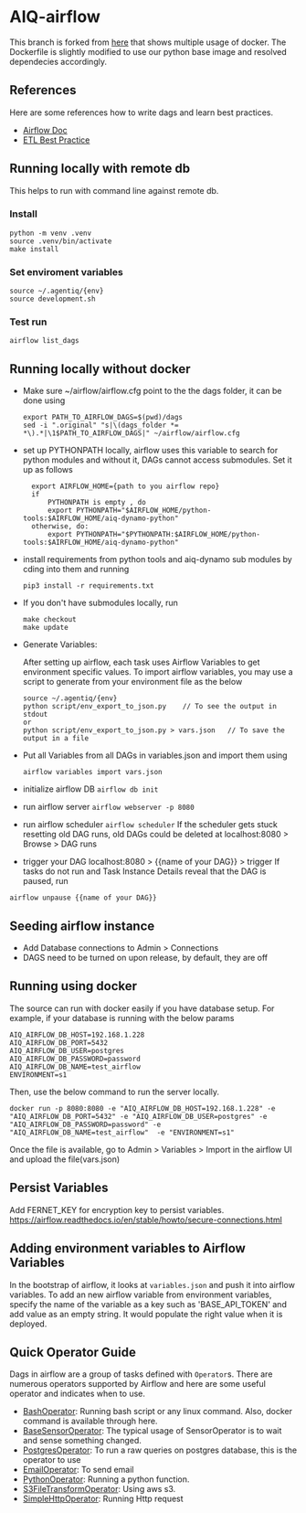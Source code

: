 # AIQ-airflow
This branch is forked from [here](https://github.com/puckel/docker-airflow) that shows multiple usage of docker.
The Dockerfile is slightly modified to use our python base image and resolved dependecies accordingly.
 
## References
Here are some references how to write dags and learn best practices.
 - [Airflow Doc](https://airflow.apache.org/)
 - [ETL Best Practice](https://gtoonstra.github.io/etl-with-airflow/)

## Running locally with remote db
This helps to run with command line against remote db.
### Install
```
python -m venv .venv
source .venv/bin/activate
make install
```
### Set enviroment variables
```
source ~/.agentiq/{env}
source development.sh
```

### Test run
```
airflow list_dags
```

## Running locally without docker
- Make sure ~/airflow/airflow.cfg point to the the dags folder, it can be done using
    ```
    export PATH_TO_AIRFLOW_DAGS=$(pwd)/dags
    sed -i ".original" "s|\(dags_folder *= *\).*|\1$PATH_TO_AIRFLOW_DAGS|" ~/airflow/airflow.cfg

    ```
- set up PYTHONPATH locally, airflow uses this variable to search for
  python modules and without it, DAGs cannot access submodules. Set it up
  as follows
  ```
    export AIRFLOW_HOME={path to you airflow repo}
    if
        PYTHONPATH is empty , do
        export PYTHONPATH="$AIRFLOW_HOME/python-tools:$AIRFLOW_HOME/aiq-dynamo-python"
    otherwise, do:
        export PYTHONPATH="$PYTHONPATH:$AIRFLOW_HOME/python-tools:$AIRFLOW_HOME/aiq-dynamo-python"
  
  ```
-   install requirements from python tools and aiq-dynamo sub modules
    by cding into them and running
    ```
    pip3 install -r requirements.txt
    ```
-  If you don't have submodules locally,
    run
    ```
    make checkout
    make update
    ```
- Generate Variables:

    After setting up airflow, each task uses Airflow Variables to get environment specific values. To import airflow variables, you may use a script to generate from your environment file as the below
    ```
    source ~/.agentiq/{env}
    python script/env_export_to_json.py    // To see the output in stdout
    or
    python script/env_export_to_json.py > vars.json   // To save the output in a file
    
    ```
- Put all Variables from all DAGs in variables.json and import them using
    ```
    airflow variables import vars.json
    ```
- initialize airflow DB  ```airflow db init```
- run airflow server ```airflow webserver -p 8080```
- run airflow scheduler ```airflow scheduler```
  If the scheduler gets stuck resetting old DAG runs, old DAGs could be deleted
  at localhost:8080 > Browse > DAG runs
- trigger your DAG   localhost:8080 > {{name of your DAG}} > trigger
If tasks do not run and Task Instance Details reveal that the DAG is paused,
run
```
airflow unpause {{name of your DAG}}
```
## Seeding airflow instance
- Add Database connections to Admin > Connections
- DAGS need to be turned on upon release, by default, they are off

## Running using docker
The source can run with docker easily if you have database setup. For example, if your database is running with the below params
```
AIQ_AIRFLOW_DB_HOST=192.168.1.228
AIQ_AIRFLOW_DB_PORT=5432
AIQ_AIRFLOW_DB_USER=postgres
AIQ_AIRFLOW_DB_PASSWORD=password
AIQ_AIRFLOW_DB_NAME=test_airflow
ENVIRONMENT=s1
```
Then, use the below command to run the server locally.

```
docker run -p 8080:8080 -e "AIQ_AIRFLOW_DB_HOST=192.168.1.228" -e "AIQ_AIRFLOW_DB_PORT=5432" -e "AIQ_AIRFLOW_DB_USER=postgres" -e "AIQ_AIRFLOW_DB_PASSWORD=password" -e "AIQ_AIRFLOW_DB_NAME=test_airflow"  -e "ENVIRONMENT=s1"
```

Once the file is available, go to Admin > Variables > Import in the airflow UI and upload the file(vars.json)

## Persist Variables
Add FERNET_KEY for encryption key to persist variables.
https://airflow.readthedocs.io/en/stable/howto/secure-connections.html

## Adding environment variables to Airflow Variables
In the bootstrap of airflow, it looks at `variables.json` and push it into airflow variables. To add an new airflow variable from environment variables, specify the name of the variable as a key such as 'BASE_API_TOKEN' and add value as an empty string. It would populate the right value when it is deployed.


## Quick Operator Guide
Dags in airflow are a group of tasks defined with `Operator`s. There are numerous operators supported by Airflow and here are some useful operator and indicates when to use.
- [BashOperator](https://airflow.apache.org/_api/airflow/operators/bash_operator/index.html): Running bash script or any linux command. Also, docker command is available through here.
- [BaseSensorOperator](https://airflow.apache.org/_api/index.html#basesensoroperator): The typical usage of SensorOperator is to wait and sense something changed.
- [PostgresOperator](https://airflow.apache.org/_api/airflow/operators/postgres_operator/index.html): To run a raw queries on postgres database, this is the operator to use
- [EmailOperator](https://airflow.apache.org/_api/airflow/operators/email_operator/index.html): To send email
- [PythonOperator](https://airflow.apache.org/_api/airflow/operators/python_operator/index.html): Running a python function.
- [S3FileTransformOperator](https://airflow.apache.org/_api/airflow/operators/s3_file_transform_operator/index.html): Using aws s3.
- [SimpleHttpOperator](https://airflow.apache.org/_api/airflow/operators/http_operator/index.html): Running Http request
 
